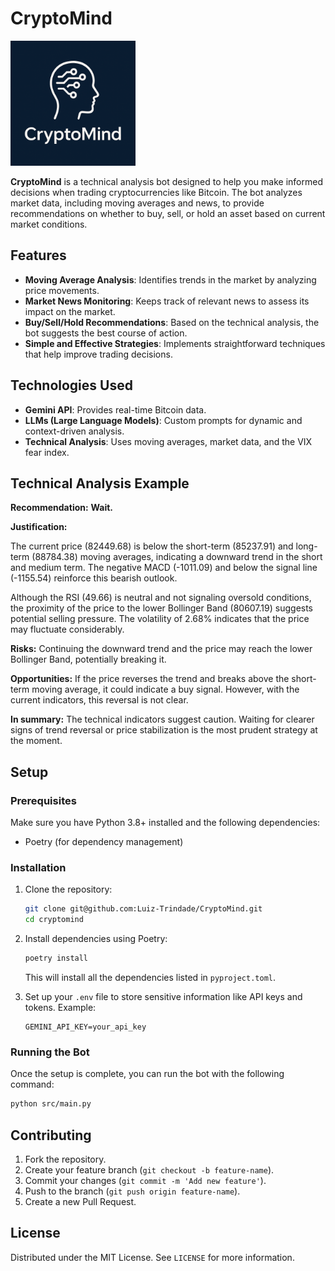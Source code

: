 # CryptoMind

<img src="images/cryptomind_logo.png" alt="CryptoMind Logo" height="200" />

**CryptoMind** is a technical analysis bot designed to help you make informed decisions when trading cryptocurrencies like Bitcoin. The bot analyzes market data, including moving averages and news, to provide recommendations on whether to buy, sell, or hold an asset based on current market conditions.

## Features

- **Moving Average Analysis**: Identifies trends in the market by analyzing price movements.
- **Market News Monitoring**: Keeps track of relevant news to assess its impact on the market.
- **Buy/Sell/Hold Recommendations**: Based on the technical analysis, the bot suggests the best course of action.
- **Simple and Effective Strategies**: Implements straightforward techniques that help improve trading decisions.

## Technologies Used

- **Gemini API**: Provides real-time Bitcoin data.
- **LLMs (Large Language Models)**: Custom prompts for dynamic and context-driven analysis.
- **Technical Analysis**: Uses moving averages, market data, and the VIX fear index.

## Technical Analysis Example

**Recommendation:** **Wait.**

**Justification:**

The current price (82449.68) is below the short-term (85237.91) and long-term (88784.38) moving averages, indicating a downward trend in the short and medium term. The negative MACD (-1011.09) and below the signal line (-1155.54) reinforce this bearish outlook.

Although the RSI (49.66) is neutral and not signaling oversold conditions, the proximity of the price to the lower Bollinger Band (80607.19) suggests potential selling pressure. The volatility of 2.68% indicates that the price may fluctuate considerably.

**Risks:** Continuing the downward trend and the price may reach the lower Bollinger Band, potentially breaking it.

**Opportunities:** If the price reverses the trend and breaks above the short-term moving average, it could indicate a buy signal. However, with the current indicators, this reversal is not clear.

**In summary:** The technical indicators suggest caution. Waiting for clearer signs of trend reversal or price stabilization is the most prudent strategy at the moment.

## Setup

### Prerequisites

Make sure you have Python 3.8+ installed and the following dependencies:

- Poetry (for dependency management)

### Installation

1. Clone the repository:

   ```bash
   git clone git@github.com:Luiz-Trindade/CryptoMind.git
   cd cryptomind
   ```

2. Install dependencies using Poetry:

   ```bash
   poetry install
   ```

   This will install all the dependencies listed in `pyproject.toml`.

3. Set up your `.env` file to store sensitive information like API keys and tokens. Example:

   ```text
   GEMINI_API_KEY=your_api_key
   ```

### Running the Bot

Once the setup is complete, you can run the bot with the following command:

```bash
python src/main.py
```

## Contributing

1. Fork the repository.
2. Create your feature branch (`git checkout -b feature-name`).
3. Commit your changes (`git commit -m 'Add new feature'`).
4. Push to the branch (`git push origin feature-name`).
5. Create a new Pull Request.

## License

Distributed under the MIT License. See `LICENSE` for more information.
